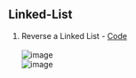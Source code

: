 ## Linked-List 

1. Reverse a Linked List - [Code](https://github.com/abinashprabakar/Linked-List/blob/main/reverse_linked_list.c) </br>
</br> ![image](https://github.com/abinashprabakar/Linked-List/assets/89837326/1a585f1c-5c0b-4e36-bb2f-b4c5e3b7f5c8)
</br> ![image](https://github.com/abinashprabakar/Linked-List/assets/89837326/f15f7900-6943-4a21-bde1-11e3138406d8)
